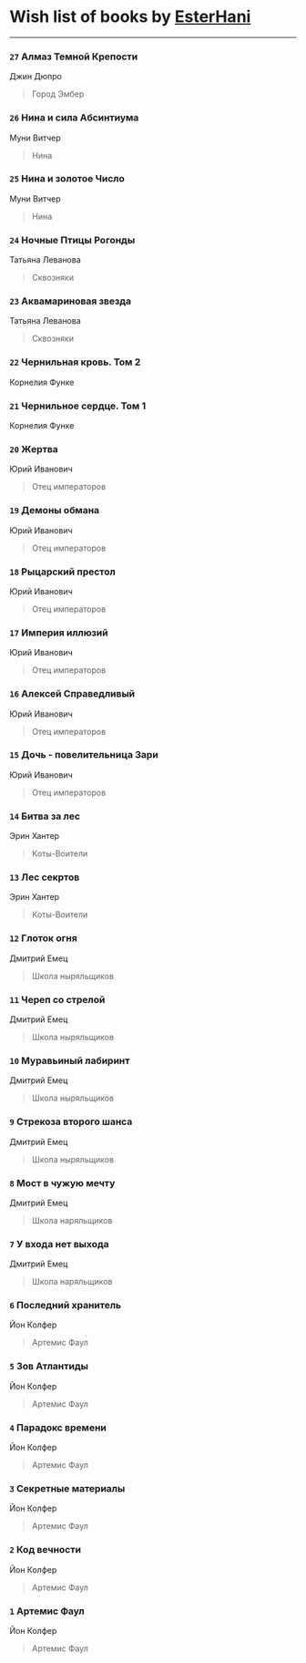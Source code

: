 # Wish list of books by [EsterHani](http://vk.com/id30558181)
---

### `27` Алмаз Темной Крепости
Джин Дюпро
> Город Эмбер

### `26` Нина и сила Абсинтиума
Муни Витчер
> Нина

### `25` Нина и золотое Число
Муни Витчер
> Нина

### `24` Ночные Птицы Рогонды
Татьяна Леванова
> Сквозняки

### `23` Аквамариновая звезда
Татьяна Леванова
> Сквозняки

### `22` Чернильная кровь. Том 2
Корнелия Функе

### `21` Чернильное сердце. Том 1
Корнелия Функе

### `20` Жертва
Юрий Иванович
> Отец императоров

### `19` Демоны обмана
Юрий Иванович
> Отец императоров

### `18` Рыцарский престол
Юрий Иванович
> Отец императоров

### `17` Империя иллюзий
Юрий Иванович
> Отец императоров

### `16` Алексей Справедливый
Юрий Иванович
> Отец императоров

### `15` Дочь - повелительница Зари
Юрий Иванович
> Отец императоров

### `14` Битва за лес
Эрин Хантер
> Коты-Воители

### `13` Лес секртов
Эрин Хантер
> Коты-Воители

### `12` Глоток огня
Дмитрий Емец
> Школа ныряльщиков

### `11` Череп со стрелой
Дмитрий Емец
> Школа ныряльщиков

### `10` Муравьиный лабиринт
Дмитрий Емец
> Школа ныряльщиков

### `9` Стрекоза второго шанса
Дмитрий Емец
> Школа ныряльщиков

### `8` Мост в чужую мечту
Дмитрий Емец
> Школа наряльщиков

### `7` У входа нет выхода
Дмитрий Емец
> Школа наряльщиков

### `6` Последний хранитель
Йон Колфер
> Артемис Фаул

### `5` Зов Атлантиды
Йон Колфер
> Артемис Фаул

### `4` Парадокс времени
Йон Колфер
> Артемис Фаул

### `3` Секретные материалы
Йон Колфер
> Артемис Фаул

### `2` Код вечности
Йон Колфер
> Артемис Фаул

### `1` Артемис Фаул
Йон Колфер
> Артемис Фаул

